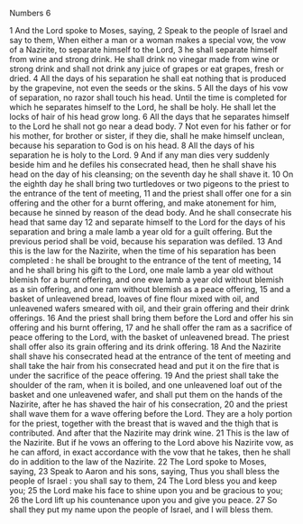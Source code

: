 Numbers 6

1	And the Lord spoke to Moses, saying,
2	Speak to the people of Israel and say to them, When either a man or a woman makes a special vow, the vow of a Nazirite, to separate himself to the Lord,
3	he shall separate himself from wine and strong drink. He shall drink no vinegar made from wine or strong drink and shall not drink any juice of grapes or eat grapes, fresh or dried.
4	All the days of his separation he shall eat nothing that is produced by the grapevine, not even the seeds or the skins.
5	All the days of his vow of separation, no razor shall touch his head. Until the time is completed for which he separates himself to the Lord, he shall be holy. He shall let the locks of hair of his head grow long.
6	All the days that he separates himself to the Lord he shall not go near a dead body.
7	Not even for his father or for his mother, for brother or sister, if they die, shall he make himself unclean, because his separation to God is on his head.
8	All the days of his separation he is holy to the Lord.
9	And if any man dies very suddenly beside him and he defiles his consecrated head, then he shall shave his head on the day of his cleansing; on the seventh day he shall shave it.
10	On the eighth day he shall bring two turtledoves or two pigeons to the priest to the entrance of the tent of meeting,
11	and the priest shall offer one for a sin offering and the other for a burnt offering, and make atonement for him, because he sinned by reason of the dead body. And he shall consecrate his head that same day
12	and separate himself to the Lord for the days of his separation and bring a male lamb a year old for a guilt offering. But the previous period shall be void, because his separation was defiled.
13	And this is the law for the Nazirite, when the time of his separation has been completed : he shall be brought to the entrance of the tent of meeting,
14	and he shall bring his gift to the Lord, one male lamb a year old without blemish for a burnt offering, and one ewe lamb a year old without blemish as a sin offering, and one ram without blemish as a peace offering,
15	and a basket of unleavened bread, loaves of fine flour mixed with oil, and unleavened wafers smeared with oil, and their grain offering and their drink offerings.
16	And the priest shall bring them before the Lord and offer his sin offering and his burnt offering,
17	and he shall offer the ram as a sacrifice of peace offering to the Lord, with the basket of unleavened bread. The priest shall offer also its grain offering and its drink offering.
18	And the Nazirite shall shave his consecrated head at the entrance of the tent of meeting and shall take the hair from his consecrated head and put it on the fire that is under the sacrifice of the peace offering.
19	And the priest shall take the shoulder of the ram, when it is boiled, and one unleavened loaf out of the basket and one unleavened wafer, and shall put them on the hands of the Nazirite, after he has shaved the hair of his consecration,
20	and the priest shall wave them for a wave offering before the Lord. They are a holy portion for the priest, together with the breast that is waved and the thigh that is contributed. And after that the Nazirite may drink wine.
21	This is the law of the Nazirite. But if he vows an offering to the Lord above his Nazirite vow, as he can afford, in exact accordance with the vow that he takes, then he shall do in addition to the law of the Nazirite.
22	The Lord spoke to Moses, saying,
23	Speak to Aaron and his sons, saying, Thus you shall bless the people of Israel : you shall say to them,
24	The Lord bless you and keep you;
25	the Lord make his face to shine upon you and be gracious to you;
26	the Lord lift up his countenance upon you and give you peace.
27	So shall they put my name upon the people of Israel, and I will bless them.

